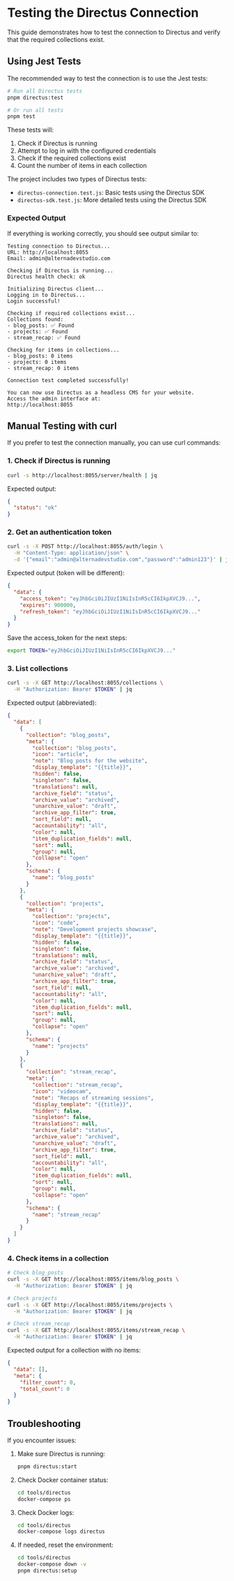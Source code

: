 # Testing the Directus Connection

This guide demonstrates how to test the connection to Directus and verify that the required collections exist.

## Using Jest Tests

The recommended way to test the connection is to use the Jest tests:

```bash
# Run all Directus tests
pnpm directus:test

# Or run all tests
pnpm test
```

These tests will:
1. Check if Directus is running
2. Attempt to log in with the configured credentials
3. Check if the required collections exist
4. Count the number of items in each collection

The project includes two types of Directus tests:
- `directus-connection.test.js`: Basic tests using the Directus SDK
- `directus-sdk.test.js`: More detailed tests using the Directus SDK

### Expected Output

If everything is working correctly, you should see output similar to:

```
Testing connection to Directus...
URL: http://localhost:8055
Email: admin@alternadevstudio.com

Checking if Directus is running...
Directus health check: ok

Initializing Directus client...
Logging in to Directus...
Login successful!

Checking if required collections exist...
Collections found:
- blog_posts: ✅ Found
- projects: ✅ Found
- stream_recap: ✅ Found

Checking for items in collections...
- blog_posts: 0 items
- projects: 0 items
- stream_recap: 0 items

Connection test completed successfully!

You can now use Directus as a headless CMS for your website.
Access the admin interface at:
http://localhost:8055
```

## Manual Testing with curl

If you prefer to test the connection manually, you can use curl commands:

### 1. Check if Directus is running

```bash
curl -s http://localhost:8055/server/health | jq
```

Expected output:
```json
{
  "status": "ok"
}
```

### 2. Get an authentication token

```bash
curl -s -X POST http://localhost:8055/auth/login \
  -H "Content-Type: application/json" \
  -d '{"email":"admin@alternadevstudio.com","password":"admin123"}' | jq
```

Expected output (token will be different):
```json
{
  "data": {
    "access_token": "eyJhbGciOiJIUzI1NiIsInR5cCI6IkpXVCJ9...",
    "expires": 900000,
    "refresh_token": "eyJhbGciOiJIUzI1NiIsInR5cCI6IkpXVCJ9..."
  }
}
```

Save the access_token for the next steps:
```bash
export TOKEN="eyJhbGciOiJIUzI1NiIsInR5cCI6IkpXVCJ9..."
```

### 3. List collections

```bash
curl -s -X GET http://localhost:8055/collections \
  -H "Authorization: Bearer $TOKEN" | jq
```

Expected output (abbreviated):
```json
{
  "data": [
    {
      "collection": "blog_posts",
      "meta": {
        "collection": "blog_posts",
        "icon": "article",
        "note": "Blog posts for the website",
        "display_template": "{{title}}",
        "hidden": false,
        "singleton": false,
        "translations": null,
        "archive_field": "status",
        "archive_value": "archived",
        "unarchive_value": "draft",
        "archive_app_filter": true,
        "sort_field": null,
        "accountability": "all",
        "color": null,
        "item_duplication_fields": null,
        "sort": null,
        "group": null,
        "collapse": "open"
      },
      "schema": {
        "name": "blog_posts"
      }
    },
    {
      "collection": "projects",
      "meta": {
        "collection": "projects",
        "icon": "code",
        "note": "Development projects showcase",
        "display_template": "{{title}}",
        "hidden": false,
        "singleton": false,
        "translations": null,
        "archive_field": "status",
        "archive_value": "archived",
        "unarchive_value": "draft",
        "archive_app_filter": true,
        "sort_field": null,
        "accountability": "all",
        "color": null,
        "item_duplication_fields": null,
        "sort": null,
        "group": null,
        "collapse": "open"
      },
      "schema": {
        "name": "projects"
      }
    },
    {
      "collection": "stream_recap",
      "meta": {
        "collection": "stream_recap",
        "icon": "videocam",
        "note": "Recaps of streaming sessions",
        "display_template": "{{title}}",
        "hidden": false,
        "singleton": false,
        "translations": null,
        "archive_field": "status",
        "archive_value": "archived",
        "unarchive_value": "draft",
        "archive_app_filter": true,
        "sort_field": null,
        "accountability": "all",
        "color": null,
        "item_duplication_fields": null,
        "sort": null,
        "group": null,
        "collapse": "open"
      },
      "schema": {
        "name": "stream_recap"
      }
    }
  ]
}
```

### 4. Check items in a collection

```bash
# Check blog_posts
curl -s -X GET http://localhost:8055/items/blog_posts \
  -H "Authorization: Bearer $TOKEN" | jq

# Check projects
curl -s -X GET http://localhost:8055/items/projects \
  -H "Authorization: Bearer $TOKEN" | jq

# Check stream_recap
curl -s -X GET http://localhost:8055/items/stream_recap \
  -H "Authorization: Bearer $TOKEN" | jq
```

Expected output for a collection with no items:
```json
{
  "data": [],
  "meta": {
    "filter_count": 0,
    "total_count": 0
  }
}
```

## Troubleshooting

If you encounter issues:

1. Make sure Directus is running:
   ```bash
   pnpm directus:start
   ```

2. Check Docker container status:
   ```bash
   cd tools/directus
   docker-compose ps
   ```

3. Check Docker logs:
   ```bash
   cd tools/directus
   docker-compose logs directus
   ```

4. If needed, reset the environment:
   ```bash
   cd tools/directus
   docker-compose down -v
   pnpm directus:setup
   ```
